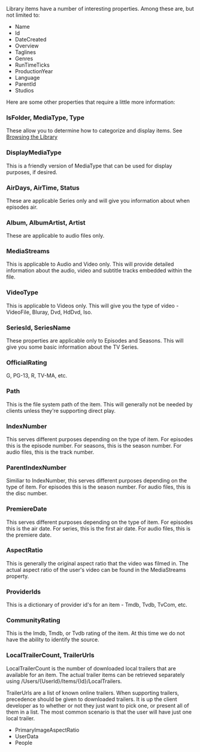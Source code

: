 Library items have a number of interesting properties. Among these are, but not limited to:

* Name
* Id
* DateCreated
* Overview
* Taglines
* Genres
* RunTimeTicks
* ProductionYear
* Language
* ParentId
* Studios

Here are some other properties that require a little more information:

### IsFolder, MediaType, Type
These allow you to determine how to categorize and display items. See [Browsing the Library](https://github.com/MediaBrowser/MediaBrowser/wiki/Browsing-the-Library)

### DisplayMediaType
This is a friendly version of MediaType that can be used for display purposes, if desired.

### AirDays, AirTime, Status
These are applicable Series only and will give you information about when episodes air.

### Album, AlbumArtist, Artist
These are applicable to audio files only.

### MediaStreams
This is applicable to Audio and Video only. This will provide detailed information about the audio, video and subtitle tracks embedded within the file.

### VideoType
This is applicable to Videos only. This will give you the type of video - VideoFile, Bluray, Dvd, HdDvd, Iso.

### SeriesId, SeriesName
These properties are applicable only to Episodes and Seasons. This will give you some basic information about the TV Series.

### OfficialRating
G, PG-13, R, TV-MA, etc.

### Path
This is the file system path of the item. This will generally not be needed by clients unless they're supporting direct play.

### IndexNumber
This serves different purposes depending on the type of item. For episodes this is the episode number. For seasons, this is the season number. For audio files, this is the track number.

### ParentIndexNumber
Similiar to IndexNumber, this serves different purposes depending on the type of item. For episodes this is the season number. For audio files, this is the disc number.

### PremiereDate 
This serves different purposes depending on the type of item. For episodes this is the air date. For series, this is the first air date. For audio files, this is the premiere date.

### AspectRatio
This is generally the original aspect ratio that the video was filmed in. The actual aspect ratio of the user's video can be found in the MediaStreams property.

### ProviderIds
This is a dictionary of provider id's for an item - Tmdb, Tvdb, TvCom, etc.

### CommunityRating
This is the Imdb, Tmdb, or Tvdb rating of the item. At this time we do not have the ability to identify the source.

### LocalTrailerCount, TrailerUrls
LocalTrailerCount is the number of downloaded local trailers that are available for an item. The actual trailer items can be retrieved separately using /Users/{UserId}/Items/{Id}/LocalTrailers.

TrailerUrls are a list of known online trailers. When supporting trailers, precedence should be given to downloaded trailers. It is up the client developer as to whether or not they just want to pick one, or present all of them in a list. The most common scenario is that the user will have just one local trailer.


* PrimaryImageAspectRatio
* UserData
* People